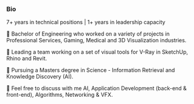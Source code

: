 ### Bio
7+ years in technical positions | 1+ years in leadership capacity

👷 Bachelor of Engineering who worked on a variety of projects in Professional Services, Gaming, Medical and 3D Visualization industries.

🔭 Leading a team working on a set of visual tools for V-Ray in SketchUp, Rhino and Revit.

🌱 Pursuing a Masters degree in Science - Information Retrieval and Knowledge Discovery (AI).

💬 Feel free to discuss with me AI, Application Development (back-end & front-end), Algorithms, Networking & VFX.

<!--
**nbabanov/nbabanov** is a ✨ _special_ ✨ repository because its `README.md` (this file) appears on your GitHub profile.

Here are some ideas to get you started:

- 🔭 I’m currently working on ...
- 🌱 I’m currently learning ...
- 👯 I’m looking to collaborate on ...
- 🤔 I’m looking for help with ...
- 💬 Ask me about ...
- 📫 How to reach me: ...
- 😄 Pronouns: ...
- ⚡ Fun fact: ...
-->
